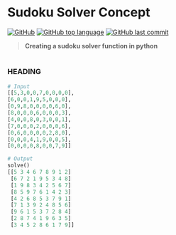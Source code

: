 # Sudoku Solver Concept
[![GitHub](https://img.shields.io/github/license/jacobmannix/sudoku-solver?color=blue)](LICENSE)
[![GitHub top language](https://img.shields.io/github/languages/top/jacobmannix/sudoku-solver)](https://github.com/JacobMannix/sudoku-solver)
[![GitHub last commit](https://img.shields.io/github/last-commit/jacobmannix/sudoku-solver)](https://github.com/JacobMannix/sudoku-solver/commits/master)

> <b> Creating a sudoku solver function in python </b>

#
### HEADING
```python
# Input
[[5,3,0,0,7,0,0,0,0],
[6,0,0,1,9,5,0,0,0],
[0,9,8,0,0,0,0,6,0],
[8,0,0,0,6,0,0,0,3],
[4,0,0,8,0,3,0,0,1],
[7,0,0,0,2,0,0,0,6],
[0,6,0,0,0,0,2,8,0],
[0,0,0,4,1,9,0,0,5],
[0,0,0,0,8,0,0,7,9]]
```

```python
# Output
solve()
[[5 3 4 6 7 8 9 1 2]
 [6 7 2 1 9 5 3 4 8]
 [1 9 8 3 4 2 5 6 7]
 [8 5 9 7 6 1 4 2 3]
 [4 2 6 8 5 3 7 9 1]
 [7 1 3 9 2 4 8 5 6]
 [9 6 1 5 3 7 2 8 4]
 [2 8 7 4 1 9 6 3 5]
 [3 4 5 2 8 6 1 7 9]]
```